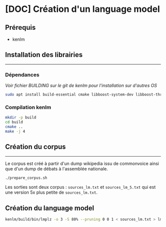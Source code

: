 # [DOC] Création d'un language model

## Prérequis

- kenlm

## Installation des librairies

---

### Dépendances

*Voir fichier BUILDING sur le git de kenlm pour l'installation sur d'autres OS*

```bash
sudo apt install build-essential cmake libboost-system-dev libboost-thread-dev libboost-program-options-dev libboost-test-dev libeigen3-dev zlib1g-dev libbz2-dev liblzma-dev
```

### Compilation kenlm

```bash
mkdir -p build
cd build
cmake ..
make -j 4
```

## Création du corpus

---

Le corpus est créé à partir d'un dump wikipedia issu de commonvoice ainsi que d'un dump de débats à l'assemblée nationale.

```bash
./prepare_corpus.sh
```

Les sorties sont deux corpus : `sources_lm.txt` et `sources_lm_5.txt` qui est une version 5x plus petite de `sources_lm.txt`.

## Création du language model

```bash
kenlm/build/bin/lmplz -o 3 -S 80% --pruning 0 0 1 < sources_lm.txt > lm.arpa
```
